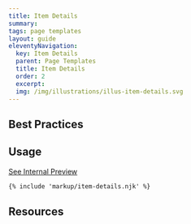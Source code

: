 ```yaml
---
title: Item Details
summary: 
tags: page templates
layout: guide
eleventyNavigation:
  key: Item Details
  parent: Page Templates
  title: Item Details
  order: 2
  excerpt:
  img: /img/illustrations/illus-item-details.svg
---
```


## Best Practices


## Usage

<a class="btn btn-primary" href="/page-templates/item-details-internal/" target="_blank">See Internal Preview</a>

``` html
{% include 'markup/item-details.njk' %}
```

## Resources








